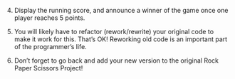4. Display the running score, and announce a winner of the game once one player reaches 5 points.

5. You will likely have to refactor (rework/rewrite) your original code to make it work for this. That’s OK! Reworking old code is an important part of the programmer’s life.

6. Don’t forget to go back and add your new version to the original Rock Paper Scissors Project!
